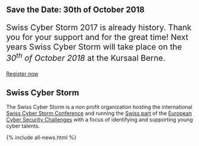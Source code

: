 <!-- include hero.html  for text animation --> 

<!-- include latest-news.html --> 

<article>
<h2>Save the Date: 30th of October 2018</h2>
<div class="row">
  <div class="col-xs-12 col-sm-12">
    <p style="font-size: 16pt">
    Swiss Cyber Storm 2017 is already history. Thank you for your support and
    for the great time! Next years Swiss Cyber Storm will take place on the
    <i>30<sup>th</sup> of October 2018</i> at the Kursaal Berne.
    </p>
  </div>
</div>

<a class="btn btn-primary" href="http://scs2017.eventbee.com" target="_blank">Register now</a>
</article>


<article>
<h2>Swiss Cyber Storm</h2>
<p>
The Swiss Cyber Storm is a non profit organization hosting the international <a href="/conference/">Swiss Cyber Storm Conference</a> and running the <a href="/challenges">Swiss part</a> of the <a href="http://www.europeancybersecuritychallenge.eu" target="_blank">European Cyber Security Challenges</a> with a focus of identifying and supporting young cyber talents.
</p>
</article>


{% include all-news.html %}

